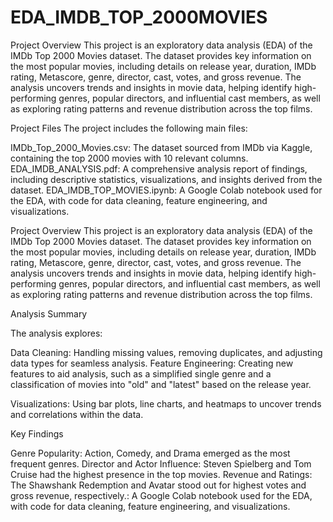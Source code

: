 # EDA_IMDB_TOP_2000MOVIES

Project Overview
            This project is an exploratory data analysis (EDA) of the IMDb Top 2000 Movies dataset. The dataset provides key information on the most popular movies, including details on release year, duration, IMDb rating, Metascore, genre, director, cast, votes, and gross revenue. The analysis uncovers trends and insights in movie data, helping identify high-performing genres, popular directors, and influential cast members, as well as exploring rating patterns and revenue distribution across the top films.

Project Files
          The project includes the following main files:

IMDb_Top_2000_Movies.csv: The dataset sourced from IMDb via Kaggle, containing the top 2000 movies with 10 relevant columns.
EDA_IMDB_ANALYSIS.pdf: A comprehensive analysis report of findings, including descriptive statistics, visualizations, and insights derived from the dataset.
EDA_IMDB_TOP_MOVIES.ipynb: A Google Colab notebook used for the EDA, with code for data cleaning, feature engineering, and visualizations.
         
Project Overview
             This project is an exploratory data analysis (EDA) of the IMDb Top 2000 Movies dataset. The dataset provides key information on the most popular movies, including details on release year, duration, IMDb rating, Metascore, genre, director, cast, votes, and gross revenue. The analysis uncovers trends and insights in movie data, helping identify high-performing genres, popular directors, and influential cast members, as well as exploring rating patterns and revenue distribution across the top films.


Analysis Summary

The analysis explores:

Data Cleaning: Handling missing values, removing duplicates, and adjusting data types for seamless analysis.
Feature Engineering: Creating new features to aid analysis, such as a simplified single genre and a classification of movies into "old" and "latest" based on the release year.

Visualizations: Using bar plots, line charts, and heatmaps to uncover trends and correlations within the data.

Key Findings

Genre Popularity: Action, Comedy, and Drama emerged as the most frequent genres.
Director and Actor Influence: Steven Spielberg and Tom Cruise had the highest presence in the top movies.
Revenue and Ratings: The Shawshank Redemption and Avatar stood out for highest votes and gross revenue, respectively.: A Google Colab notebook used for the EDA, with code for data cleaning, feature engineering, and visualizations.

